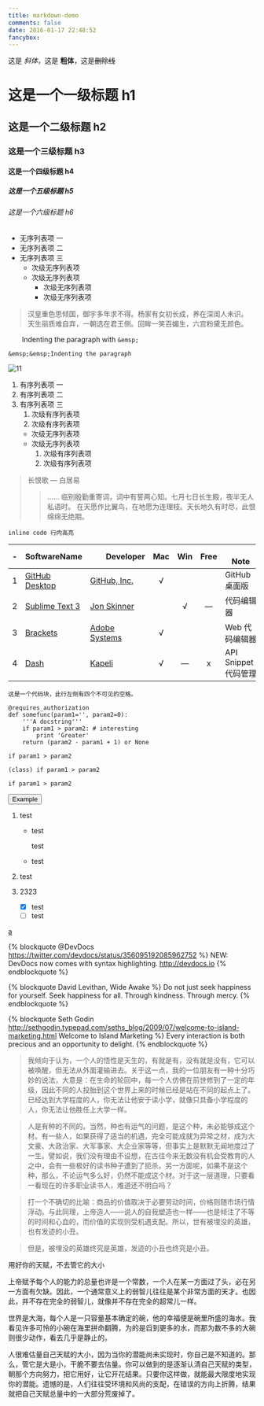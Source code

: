 ```yaml
---
title: markdown-demo
comments: false
date: 2016-01-17 22:48:52
fancybox: 
---
```


这是 *斜体*，这是 **粗体**，这是~~删除线~~

# 这是一个一级标题 h1

## 这是一个二级标题 h2

### 这是一个三级标题 h3

#### 这是一个四级标题 h4

##### 这是一个五级标题 h5

###### 这是一个六级标题 h6

- 无序列表项 一
- 无序列表项 二
- 无序列表项 三
    - 次级无序列表项
    - 次级无序列表项
        - 次级无序列表项
        - 次级无序列表项

> 汉皇重色思倾国，御宇多年求不得。杨家有女初长成，养在深闺人未识。
天生丽质难自弃，一朝选在君王侧。回眸一笑百媚生，六宫粉黛无颜色。


&emsp;&emsp;Indenting the paragraph with `&emsp;`
```
&emsp;&emsp;Indenting the paragraph
```

![11](http://moxfive.xyz/resources/Mihawk-Wind.gif)

1. 有序列表项 一
1. 有序列表项 二
1. 有序列表项 三
    1. 次级有序列表项
    1. 次级有序列表项
    - 次级无序列表项
    - 次级无序列表项
        1. 次级有序列表项
        1. 次级有序列表项

> 长恨歌 — 白居易
>> ……
临别殷勤重寄词，词中有誓两心知。七月七日长生殿，夜半无人私语时。
在天愿作比翼鸟，在地愿为连理枝。天长地久有时尽，此恨绵绵无绝期。


`inline code 行内高亮`

-|SoftwareName|　　Developer　　|Mac|Win|Free|　　　　Note　  　　　
:-:|-|-|:-:|:-:|:-:|-
1|[GitHub Desktop](https://desktop.github.com/)|[GitHub, Inc.](https://en.wikipedia.org/wiki/GitHub)|√|||GitHub 桌面版
2|[Sublime Text 3](http://www.sublimetext.com/)|[Jon Skinner](https://en.wikipedia.org/wiki/Sublime_Text)||√|—|代码编辑器
3|[Brackets](http://brackets.io/)|[Adobe Systems](http://is.gd/q5bGeJ)|√|||Web 代码编辑器
4|[Dash](https://kapeli.com/dash)|[Kapeli](https://kapeli.com/)|√|—|x|API Snippet 代码管理

    这是一个代码块，此行左侧有四个不可见的空格。

```
@requires_authorization
def somefunc(param1='', param2=0):
    '''A docstring'''
    if param1 > param2: # interesting
        print 'Greater'
    return (param2 - param1 + 1) or None
```

<code class="match">if param1 > param2</code>

`(class) if param1 > param2`

`if param1 > param2`

<button title="这是一个代码块，此行左侧有四个不可见的空格。" class="titleModal light" data-placement="right">Example</button>

1. test
    * test

        test
    * test
2. test

1. 2323
    - [x] test
    - [ ] test

[a](www.123.com "tagcloud: 插入标签云")


{% blockquote @DevDocs https://twitter.com/devdocs/status/356095192085962752 %}
NEW: DevDocs now comes with syntax highlighting. http://devdocs.io
{% endblockquote %}

{% blockquote David Levithan, Wide Awake %}
Do not just seek happiness for yourself. Seek happiness for all. Through kindness. Through mercy.
{% endblockquote %}

{% blockquote Seth Godin http://sethgodin.typepad.com/seths_blog/2009/07/welcome-to-island-marketing.html Welcome to Island Marketing %}
Every interaction is both precious and an opportunity to delight.
{% endblockquote %}
> 我倾向于认为，一个人的悟性是天生的，有就是有，没有就是没有，它可以被唤醒，但无法从外面灌输进去。关于这一点，我的一位朋友有一种十分巧妙的说法，大意是：在生命的轮回中，每一个人仿佛在前世修到了一定的年级，因此不同的人投胎到这个世界上来的时候已经是站在不同的起点上了。已经达到大学程度的人，你无法让他安于读小学，就像只具备小学程度的人，你无法让他胜任上大学一样。

> 人是有种的不同的。当然，种也有运气的问题，是这个种，未必能够成这个材。有一些人，如果获得了适当的机遇，完全可能成就为异常之材，成为大文豪、大政治家、大军事家、大企业家等等，但事实上是默默无闻地度过了一生。譬如说，我们没有理由不设想，在古往今来无数没有机会受教育的人之中，会有一些极好的读书种子遭到了扼杀。另一方面呢，如果不是这个种，那么，不论运气多么好，仍然不能成这个材。对于这一层道理，只要看一看现在的许多职业读书人，难道还不明白吗？

> 打一个不确切的比喻：商品的价值取决于必要劳动时间，价格则随市场行情浮动。与此同理，上帝造人——说人的自我塑造也一样——也是倾注了不等的时间和心血的，而价值的实现则受机遇支配。所以，世有被埋没的英雄，也有发迹的小丑。

> 但是，被埋没的英雄终究是英雄，发迹的小丑也终究是小丑。

用好你的天赋，不去管它的大小

上帝赋予每个人的能力的总量也许是一个常数，一个人在某一方面过了头，必在另一方面有欠缺。因此，一个通常意义上的弱智儿往往是某个非常方面的天才。也因此，并不存在完全的弱智儿，就像并不存在完全的超常儿一样。

世界是大海，每个人是一只容量基本确定的碗，他的幸福便是碗里所盛的海水。我看见许多可怜的小碗在海里拼命翻腾，为的是舀到更多的水，而那为数不多的大碗则很少动作，看去几乎是静止的。

人很难估量自己天赋的大小，因为当你的潜能尚未实现时，你自己是不知道的。那么，管它是大是小，干脆不要去估量。你可以做到的是逐渐认清自己天赋的类型，朝那个方向努力，把它用好，让它开花结果。只要你这样做，就能最大限度地实现你的潜能。遗憾的是，人们往往受环境和风尚的支配，在错误的方向上折腾，结果就把自己天赋总量中的一大部分荒废掉了。